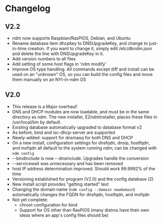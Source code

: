 # Changelog

	
## V2.2

* ndm now supports Raspbian/RasPiOS, Debian, and Ubuntu
* Rename database item dhcpkey to DNSUpgradeKey, and change to just-in-time creation. If you want to change it, simply edit /etc/dbndm.json and delete the line with DNSUpgradeKey in it.
* Add version numbers to all files
* Add setting of some host flags in 'ndm modify'
* Improve OS type handling. All commands except diff and install can be used on an "unknown" OS, so you can build the config files and move them manually on an NYI-in-ndm OS

## V2.0

* This release is a Major overhaul!
* DNS and DHCP modules are now loadable, and must be in the same directory as ndm. The new installer, EZndmInstaller, places these files in /usr/local/bin by default.
* Existing database automatically upgraded to database format v2
* As before, bind and isc-dhcp-server are supported
* Newly-added: support for dnsmasq for both DNS and DHCP
* On a new install, configuration settings for dnsfqdn, dnsip, hostfqdn, and mxfqdn all default to the system running ndm; can be changed with `ndm config`
* --bindinclude is now --dnsinclude. Upgrades handle the conversion
* --servicewait was unnecessary and has been removed
* host IP address determination improved. Should work 99.9992% of the time
* Versioning established for program (V2.0) and the config database (2)
* New install script provides "getting started" text
* Changing the domain name (`ndm config --domain newdomain`) automatically changes the FQDN for dnsfqdn, hostfqdn, and mxfqdn
* Not yet complete:
    * chroot configuration for bind
    * Support for OS other than RasPiOS (many distros have their own ideas where an app's config files should be)

